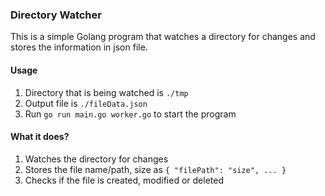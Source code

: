 ### Directory Watcher

This is a simple Golang program that watches a directory for changes and stores the information in json file.

#### Usage

1. Directory that is being watched is `./tmp`
2. Output file is `./fileData.json`
3. Run `go run main.go worker.go` to start the program

#### What it does?

1. Watches the directory for changes
2. Stores the file name/path, size as `{ "filePath": "size", ... }`
3. Checks if the file is created, modified or deleted

